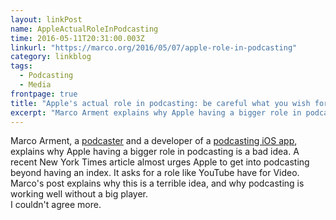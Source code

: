 ```yaml
---
layout: linkPost
name: AppleActualRoleInPodcasting
time: 2016-05-11T20:31:00.003Z
linkurl: "https://marco.org/2016/05/07/apple-role-in-podcasting"
category: linkblog
tags: 
  - Podcasting
  - Media
frontpage: true
title: "Apple's actual role in podcasting: be careful what you wish for"
excerpt: "Marco Arment explains why Apple having a bigger role in podcasting is a bad idea"
---
```


Marco Arment, a [podcaster](http://atp.fm/) and a developer of a [podcasting iOS app](https://overcast.fm/), explains why Apple having a bigger role in podcasting is a bad idea. A recent New York Times article almost urges Apple to get into podcasting beyond having an index. It asks for a role like YouTube have for Video. Marco's post explains why this is a terrible idea, and why podcasting is working well without a big player.  
I couldn't agree more.  
